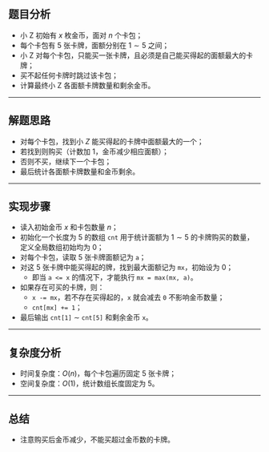 

## 题目分析

- 小 Z 初始有 $x$ 枚金币，面对 $n$ 个卡包；
- 每个卡包有 $5$ 张卡牌，面额分别在 $1\sim 5$ 之间；
- 小 Z 对每个卡包，只能买一张卡牌，且必须是自己能买得起的面额最大的卡牌；
- 买不起任何卡牌时跳过该卡包；
- 计算最终小 Z 各面额卡牌数量和剩余金币。

---

## 解题思路

- 对每个卡包，找到小 $Z$ 能买得起的卡牌中面额最大的一个；
- 若找到则购买（计数加 $1$，金币减少相应面额）；
- 否则不买，继续下一个卡包；
- 最后统计各面额卡牌数量和金币剩余。

---

## 实现步骤

- 读入初始金币 $x$ 和卡包数量 $n$；
- 初始化一个长度为 $5$ 的数组 `cnt` 用于统计面额为 $1\sim 5$ 的卡牌购买的数量，定义全局数组初始均为 $0$；
- 对每个卡包，读取 $5$ 张卡牌面额记为 `a`；
- 对这 $5$ 张卡牌中能买得起的牌，找到最大面额记为 `mx`，初始设为 $0$；
    - 即当 `a <= x` 的情况下，才能执行 `mx = max(mx, a)`。
- 如果存在可买的卡牌，则：
     - `x -= mx`，若不存在买得起的，`x` 就会减去 `0` 不影响金币数量；
     - `cnt[mx] += 1`；
- 最后输出 `cnt[1]` $\sim$ `cnt[5]` 和剩余金币 `x`。

---


## 复杂度分析

- 时间复杂度：$O(n)$，每个卡包遍历固定 $5$ 张卡牌；
- 空间复杂度：$O(1)$，统计数组长度固定为 $5$。

---

## 总结

- 注意购买后金币减少，不能买超过金币数的卡牌。

